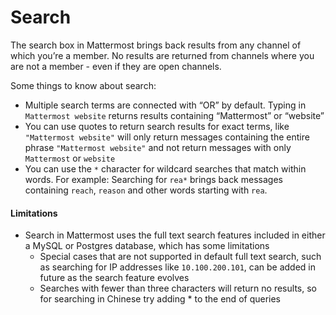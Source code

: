 # Search

The search box in Mattermost brings back results from any channel of which you’re a member. No results are returned from channels where you are not a member - even if they are open channels.

Some things to know about search: 

- Multiple search terms are connected with “OR” by default. Typing in `Mattermost website` returns results containing “Mattermost” or “website”
- You can use quotes to return search results for exact terms, like `"Mattermost website"` will only return messages containing the entire phrase `"Mattermost website"` and not return messages with only `Mattermost` or `website`
- You can use the `*` character for wildcard searches that match within words. For example: Searching for `rea*` brings back messages containing `reach`, `reason` and other words starting with `rea`.

#### Limitations

- Search in Mattermost uses the full text search features included in either a MySQL or Postgres database, which has some limitations
  - Special cases that are not supported in default full text search, such as searching for IP addresses like `10.100.200.101`, can be added in future as the search feature evolves
  - Searches with fewer than three characters will return no results, so for searching in Chinese try adding * to the end of queries
